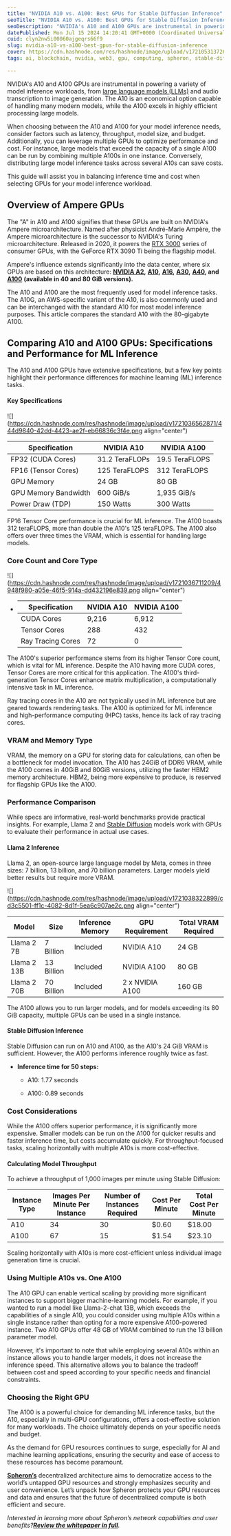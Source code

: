 ```yaml
---
title: "NVIDIA A10 vs. A100: Best GPUs for Stable Diffusion Inference"
seoTitle: "NVIDIA A10 vs. A100: Best GPUs for Stable Diffusion Inference"
seoDescription: "NVIDIA's A10 and A100 GPUs are instrumental in powering a variety of model inference workloads, from stable diffusion to LLM"
datePublished: Mon Jul 15 2024 14:20:41 GMT+0000 (Coordinated Universal Time)
cuid: clyn2nw5i00060ajgeqrs66f9
slug: nvidia-a10-vs-a100-best-gpus-for-stable-diffusion-inference
cover: https://cdn.hashnode.com/res/hashnode/image/upload/v1721053137262/e71b8215-3616-4e75-abe2-ec7bf90f98c7.png
tags: ai, blockchain, nvidia, web3, gpu, computing, spheron, stable-diffusion, llm, a100, a10

---
```


NVIDIA's A10 and A100 GPUs are instrumental in powering a variety of model inference workloads, from [large language models (LLMs)](https://en.wikipedia.org/wiki/Large_language_model) and audio transcription to image generation. The A10 is an economical option capable of handling many modern models, while the A100 excels in highly efficient processing large models.

When choosing between the A10 and A100 for your model inference needs, consider factors such as latency, throughput, model size, and budget. Additionally, you can leverage multiple GPUs to optimize performance and cost. For instance, large models that exceed the capacity of a single A100 can be run by combining multiple A100s in one instance. Conversely, distributing large model inference tasks across several A10s can save costs.

This guide will assist you in balancing inference time and cost when selecting GPUs for your model inference workload.

## Overview of Ampere GPUs

The "A" in A10 and A100 signifies that these GPUs are built on NVIDIA's Ampere microarchitecture. Named after physicist André-Marie Ampère, the Ampere microarchitecture is the successor to NVIDIA's Turing microarchitecture. Released in 2020, it powers the [RTX 3000](https://www.nvidia.com/en-in/geforce/graphics-cards/30-series/) series of consumer GPUs, with the GeForce RTX 3090 Ti being the flagship model.

Ampere's influence extends significantly into the data center, where six GPUs are based on this architecture: [**NVIDIA A2**](https://www.nvidia.com/en-in/data-center/products/a2/)**,** [**A10**](https://www.nvidia.com/en-in/data-center/products/a10-gpu/)**,** [**A16**](https://www.nvidia.com/en-in/data-center/products/a16-gpu/)**,** [**A30**](https://www.nvidia.com/en-in/data-center/products/a30-gpu/)**,** [**A40**](https://www.nvidia.com/en-in/data-center/a40/)**, and** [**A100**](https://www.nvidia.com/en-in/data-center/a100/) **(available in 40 and 80 GiB versions).**

The A10 and A100 are the most frequently used for model inference tasks. The A10G, an AWS-specific variant of the A10, is also commonly used and can be interchanged with the standard A10 for most model inference purposes. This article compares the standard A10 with the 80-gigabyte A100.

## Comparing A10 and A100 GPUs: Specifications and Performance for ML Inference

The A10 and A100 GPUs have extensive specifications, but a few key points highlight their performance differences for machine learning (ML) inference tasks.

#### Key Specifications

![](https://cdn.hashnode.com/res/hashnode/image/upload/v1721036562871/444d9840-42dd-4423-ae2f-eb66836c3f4e.png align="center")

| **Specification** | **NVIDIA A10** | **NVIDIA A100** |
| --- | --- | --- |
| FP32 (CUDA Cores) | 31.2 TeraFLOPs | 19.5 TeraFLOPS |
| FP16 (Tensor Cores) | 125 TeraFLOPS | 312 TeraFLOPS |
| GPU Memory | 24 GB | 80 GB |
| GPU Memory Bandwidth | 600 GiB/s | 1,935 GiB/s |
| Power Draw (TDP) | 150 Watts | 300 Watts |

FP16 Tensor Core performance is crucial for ML inference. The A100 boasts 312 teraFLOPS, more than double the A10's 125 teraFLOPS. The A100 also offers over three times the VRAM, which is essential for handling large models.

### Core Count and Core Type

![](https://cdn.hashnode.com/res/hashnode/image/upload/v1721036711209/4948f980-a05e-46f5-914a-dd432196e839.png align="center")

* | **Specification** | **NVIDIA A10** | **NVIDIA A100** |
    | --- | --- | --- |
    | CUDA Cores | 9,216 | 6,912 |
    | Tensor Cores | 288 | 432 |
    | Ray Tracing Cores | 72 | 0 |
    

The A100's superior performance stems from its higher Tensor Core count, which is vital for ML inference. Despite the A10 having more CUDA cores, Tensor Cores are more critical for this application. The A100's third-generation Tensor Cores enhance matrix multiplication, a computationally intensive task in ML inference.

Ray tracing cores in the A10 are not typically used in ML inference but are geared towards rendering tasks. The A100 is optimized for ML inference and high-performance computing (HPC) tasks, hence its lack of ray tracing cores.

### VRAM and Memory Type

VRAM, the memory on a GPU for storing data for calculations, can often be a bottleneck for model invocation. The A10 has 24GiB of DDR6 VRAM, while the A100 comes in 40GiB and 80GiB versions, utilizing the faster HBM2 memory architecture. HBM2, being more expensive to produce, is reserved for flagship GPUs like the A100.

### Performance Comparison

While specs are informative, real-world benchmarks provide practical insights. For example, Llama 2 and [Stable Diffusion](https://en.wikipedia.org/wiki/Stable_Diffusion) models work with GPUs to evaluate their performance in actual use cases.

#### Llama 2 Inference

Llama 2, an open-source large language model by Meta, comes in three sizes: 7 billion, 13 billion, and 70 billion parameters. Larger models yield better results but require more VRAM.

![](https://cdn.hashnode.com/res/hashnode/image/upload/v1721038322899/cd3c5501-ff1c-4082-8d1f-5ea6c907ae2c.png align="center")

| **Model** | **Size** | **Inference Memory** | **GPU Requirement** | **Total VRAM Required** |
| --- | --- | --- | --- | --- |
| Llama 2 7B | 7 Billion | Included | NVIDIA A10 | 24 GB |
| Llama 2 13B | 13 Billion | Included | NVIDIA A100 | 80 GB |
| Llama 2 70B | 70 Billion | Included | 2 x NVIDIA A100 | 160 GB |

The A100 allows you to run larger models, and for models exceeding its 80 GiB capacity, multiple GPUs can be used in a single instance.

#### Stable Diffusion Inference

Stable Diffusion can run on A10 and A100, as the A10's 24 GiB VRAM is sufficient. However, the A100 performs inference roughly twice as fast.

* **Inference time for 50 steps:**
    
    * A10: 1.77 seconds
        
    * A100: 0.89 seconds
        

### Cost Considerations

While the A100 offers superior performance, it is significantly more expensive. Smaller models can be run on the A100 for quicker results and faster inference time, but costs accumulate quickly. For throughput-focused tasks, scaling horizontally with multiple A10s is more cost-effective.

#### Calculating Model Throughput

To achieve a throughput of 1,000 images per minute using Stable Diffusion:

| **Instance Type** | **Images Per Minute Per Instance** | **Number of Instances Required** | **Cost Per Minute** | **Total Cost Per Minute** |
| --- | --- | --- | --- | --- |
| A10 | 34 | 30 | $0.60 | $18.00 |
| A100 | 67 | 15 | $1.54 | $23.10 |

Scaling horizontally with A10s is more cost-efficient unless individual image generation time is crucial.

### Using Multiple A10s vs. One A100

The A10 GPU can enable vertical scaling by providing more significant instances to support bigger machine-learning models. For example, if you wanted to run a model like Llama-2-chat 13B, which exceeds the capabilities of a single A10, you could consider using multiple A10s within a single instance rather than opting for a more expensive A100-powered instance. Two A10 GPUs offer 48 GB of VRAM combined to run the 13 billion parameter model.

However, it's important to note that while employing several A10s within an instance allows you to handle larger models, it does not increase the inference speed. This alternative allows you to balance the tradeoff between cost and speed according to your specific needs and financial constraints.

### Choosing the Right GPU

The A100 is a powerful choice for demanding ML inference tasks, but the A10, especially in multi-GPU configurations, offers a cost-effective solution for many workloads. The choice ultimately depends on your specific needs and budget.

As the demand for GPU resources continues to surge, especially for AI and machine learning applications, ensuring the security and ease of access to these resources has become paramount.

[**Spheron’s**](https://www.spheron.network/) decentralized architecture aims to democratize access to the world’s untapped GPU resources and strongly emphasizes security and user convenience. Let’s unpack how Spheron protects your GPU resources and data and ensures that the future of decentralized compute is both efficient and secure.

*Interested in learning more about Spheron’s network capabilities and user benefits?*[***Review the whitepaper in full***](https://www.spheron.network/whitepaper/)*.*